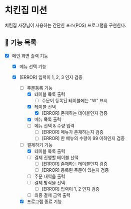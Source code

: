 # 치킨집 미션

치킨집 사장님이 사용하는 간단한 포스(POS) 프로그램을 구현한다.

## 🚀 기능 목록

- [x] 메인 화면 출력 기능
    - [x] 메뉴 선택 기능
    - [x] [ERROR] 입력이 1, 2, 3 인지 검증

        - [ ] 주문등록 기능
            - [x] 테이블 목록 출력
                - [ ] 주문이 등록된 테이블에는 "W" 표시
            - [x] 테이블 선택
                - [x] [ERROR] 존재하는 테이블인지 검증
            - [x] 메뉴 목록 출력
            - [ ] 메뉴 선택 & 수량 입력
                - [ ] [ERROR] 메뉴가 존재하는지 검증
                - [ ] [ERROR] 한 메뉴의 수량이 99 이하인지 검증

        - [ ] 결제하기 기능
            - [x] 테이블 목록 출력
            - [ ] 결제 진행할 테이블 선택
                - [ ] [ERROR] 존재하는 테이블인지 검증
                - [ ] [ERROR] 등록된 주문이 있는지 검증
            - [ ] 주문 내역을 출력
            - [ ] 결제 방식을 선택
                - [ ] [ERROR] 입력이 1, 2 인지 검증
            - [ ] 최종 결제 금액 출력

        - [x] 프로그램 종료 기능
